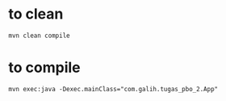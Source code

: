 # to clean

```
mvn clean compile
```

# to compile

```
mvn exec:java -Dexec.mainClass="com.galih.tugas_pbo_2.App"
```
